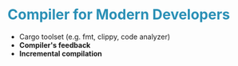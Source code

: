 # Compiler for Modern Developers

- Cargo toolset (e.g. fmt, clippy, code analyzer)
- **Compiler's feedback**
- **Incremental compilation**

<style>
h1 {
  color: #2B90B6;
  background-size: 100%;
}
</style>